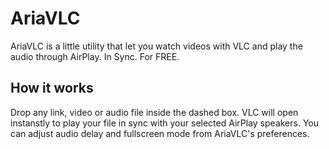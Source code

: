 AriaVLC
=======

AriaVLC is a little utility that let you watch videos with VLC and play the audio through AirPlay. In Sync. For FREE.

## How it works

Drop any link, video or audio file inside the dashed box. VLC will open instanstly to play your file in sync with your selected AirPlay speakers.
You can adjust audio delay and fullscreen mode from AriaVLC's preferences.
